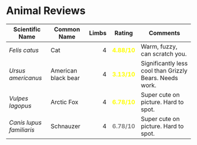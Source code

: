 # Animal Reviews

| Scientific Name     | Common Name | Limbs | Rating | Comments |
| ------------------- | ----------- | ----: | :----: | -------- |
| _Felis catus_     | Cat | 4 | <span style="color:yellow">__4.88/10__</span> | Warm, fuzzy, can scratch you. |
| _Ursus americanus_    | American black bear | 4 | <span style="color:yellow">__3.13/10__</span> | Significantly less cool than Grizzly Bears. Needs work. |
| _Vulpes lagopus_ | Arctic Fox | 4 | <span style="color:yellow">__6.78/10__</span> | Super cute on picture. Hard to spot. |
| _Canis lupus familiaris_ | Schnauzer | 4 | <span style="color:grey">__6.78/10__</span> | Super cute on picture. Hard to spot. |

